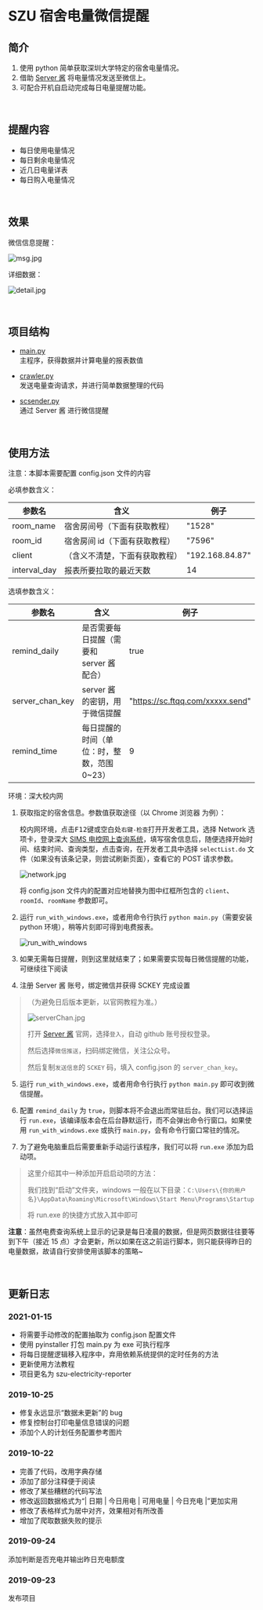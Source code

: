 # SZU 宿舍电量微信提醒

## 简介

1. 使用 python 简单获取深圳大学特定的宿舍电量情况。
2. 借助 [Server 酱](http://sc.ftqq.com) 将电量情况发送至微信上。
3. 可配合开机自启动完成每日电量提醒功能。

<br/>

## 提醒内容

- 每日使用电量情况
- 每日剩余电量情况
- 近几日电量详表
- 每日购入电量情况

<br/>

## 效果

微信信息提醒：

![msg.jpg](https://i.loli.net/2019/10/22/9pOLRsrvIWe5Tqn.jpg)

详细数据：

![detail.jpg](https://i.loli.net/2019/10/22/H2w1zFVvcltLjA6.jpg)

<br/>

## 项目结构

- [main.py](main.py)  
  主程序，获得数据并计算电量的报表数值

- [crawler.py](crawler.py)  
  发送电量查询请求，并进行简单数据整理的代码

- [scsender.py](scsender.py)  
  通过 Server 酱 进行微信提醒

<br/>

## 使用方法

注意：本脚本需要配置 config.json 文件的内容

必填参数含义：

| 参数名       | 含义                           | 例子            |
| ------------ | ------------------------------ | --------------- |
| room_name    | 宿舍房间号（下面有获取教程）   | "1528"          |
| room_id      | 宿舍房间 id（下面有获取教程）  | "7596"          |
| client       | （含义不清楚，下面有获取教程） | "192.168.84.87" |
| interval_day | 报表所要拉取的最近天数         | 14              |

选填参数含义：

| 参数名          | 含义                                        | 例子                             |
| --------------- | ------------------------------------------- | -------------------------------- |
| remind_daily    | 是否需要每日提醒（需要和 server 酱配合）    | true                             |
| server_chan_key | server 酱的密钥，用于微信提醒               | "https://sc.ftqq.com/xxxxx.send" |
| remind_time     | 每日提醒的时间（单位：时，整数，范围 0~23） | 9                                |

环境：深大校内网

1. 获取指定的宿舍信息。参数值获取途径（以 Chrome 浏览器 为例）：

   校内网环境，点击<kbd>F12</kbd>键或空白处`右键-检查`打开开发者工具，选择 Network 选项卡，登录深大 [SIMS 电控网上查询系统](http://192.168.84.3:9090/cgcSims/)，填写宿舍信息后，随便选择开始时间、结束时间、查询类型，点击查询，在开发者工具中选择 `selectList.do` 文件（如果没有该条记录，则尝试刷新页面），查看它的 POST 请求参数。

   ![network.jpg](https://ftp.bmp.ovh/imgs/2019/09/2021ada6023d5368.jpg)

   将 config.json 文件内的配置对应地替换为图中红框所包含的 `client`、`roomId`、`roomName` 参数即可。

2. 运行 `run_with_windows.exe`，或者用命令行执行 `python main.py`（需要安装 python 环境），稍等片刻即可得到电费报表。

   ![run_with_windows](https://i.loli.net/2021/01/15/aGRXeqSjpKyCdlE.png)

3. 如果无需每日提醒，则到这里就结束了；如果需要实现每日微信提醒的功能，可继续往下阅读

4. 注册 Server 酱 账号，绑定微信并获得 SCKEY 完成设置

> （为避免日后版本更新，以官网教程为准。）
>
> ![serverChan.jpg](https://ftp.bmp.ovh/imgs/2019/09/274ff356c8a14998.jpg)
>
> 打开 [Server 酱](http://sc.ftqq.com/) 官网，选择`登入`，自动 github 账号授权登录。
>
> 然后选择`微信推送`，扫码绑定微信，关注公众号。
>
> 然后复制`发送信息`的 `SCKEY` 码，填入 config.json 的 `server_chan_key`。

5. 运行 `run_with_windows.exe`，或者用命令行执行 `python main.py` 即可收到微信提醒。

6. 配置 `remind_daily` 为 `true`，则脚本将不会退出而常驻后台。我们可以选择运行 `run.exe`，该编译版本会在后台静默运行，而不会弹出命令行窗口。如果使用 `run_with_windows.exe` 或执行 `main.py`，会有命令行窗口常驻的情况。

7. 为了避免电脑重启后需要重新手动运行该程序，我们可以将 `run.exe` 添加为启动项。

> 这里介绍其中一种添加开启启动项的方法：
>
> 我们找到“启动”文件夹，windows 一般在以下目录：`C:\Users\{你的用户名}\AppData\Roaming\Microsoft\Windows\Start Menu\Programs\Startup`
>
> 将 run.exe 的快捷方式放入其中即可

**注意**：虽然电费查询系统上显示的记录是每日凌晨的数据，但是网页数据往往要等到下午（接近 15 点）才会更新，所以如果在这之前运行脚本，则只能获得昨日的电量数据，故请自行安排使用该脚本的策略~

<br/>

## 更新日志

### 2021-01-15

- 将需要手动修改的配置抽取为 config.json 配置文件
- 使用 pyinstaller 打包 main.py 为 exe 可执行程序
- 将每日提醒逻辑移入程序中，弃用依赖系统提供的定时任务的方法
- 更新使用方法教程
- 项目更名为 szu-electricity-reporter

### 2019-10-25

- 修复永远显示“数据未更新”的 bug
- 修复控制台打印电量信息错误的问题
- 添加个人的计划任务配置参考图片

### 2019-10-22

- 完善了代码，改用字典存储
- 添加了部分注释便于阅读
- 修改了某些糟糕的代码写法
- 修改返回数据格式为“| 日期 | 今日用电 | 可用电量 | 今日充电 |”更加实用
- 修改了表格样式为居中对齐，效果相对有所改善
- 增加了爬取数据失败的提示

### 2019-09-24

添加判断是否充电并输出昨日充电额度

### 2019-09-23

发布项目

<br/>
